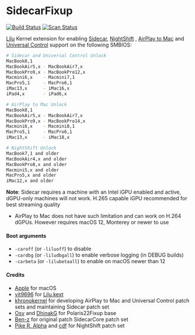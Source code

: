 SidecarFixup
==============

[![Build Status](https://github.com/acidanthera/SidecarFixup/workflows/CI/badge.svg?branch=master)](https://github.com/acidanthera/SidecarFixup/actions) [![Scan Status](https://scan.coverity.com/projects/23155/badge.svg?flat=1)](https://scan.coverity.com/projects/23155)

[Lilu](https://github.com/acidanthera/Lilu) Kernel extension for enabling [Sidecar](https://support.apple.com/en-ca/HT210380), [NightShift](https://support.apple.com/guide/mac-help/use-night-shift-mchl97bc676d/mac) , [AirPlay to Mac](https://www.apple.com/macos/monterey-preview/) and [Universal Control](https://www.apple.com/macos/monterey-preview/) support on the following SMBIOS:

```sh
# Sidecar and Universal Control Unlock
MacBook8,1
MacBookAir5,x - MacBookAir7,x
MacBookPro9,x - MacBookPro12,x
Macmini6,x    - Macmini7,1
MacPro5,1     - MacPro6,1
iMac13,x      - iMac16,x
iPad4,x       - iPad6,x

# AirPlay to Mac Unlock
MacBook8,1
MacBookAir5,x - MacBookAir7,x
MacBookPro9,x - MacBookPro14,x
Macmini6,x    - Macmini8,1
MacPro5,1     - MacPro6,1
iMac13,x      - iMac18,x

# NightShift Unlock
MacBook7,1 and older
MacBookAir4,x and older
MacBookPro8,x and older
Macmini5,x and older
MacPro5,x and older
iMac12,x and older
```

**Note**: Sidecar requires a machine with an Intel iGPU enabled and active, dGPU-only machines will not work. H.265 capable iGPU recommended for best streaming quality

* AirPlay to Mac does not have such limitation and can work on H.264 dGPUs. However requires macOS 12, Monterey or newer to use

#### Boot arguments

- `-caroff` (or `-liluoff`) to disable
- `-cardbg` (or `-liludbgall`) to enable verbose logging (in DEBUG builds)
- `-carbeta` (or `-lilubetaall`) to enable on macOS newer than 12

#### Credits

- [Apple](https://www.apple.com) for macOS  
- [vit9696](https://github.com/vit9696) for [Lilu.kext](https://github.com/vit9696/Lilu)
- [khronokernel](https://github.com/khronokernel) for developing AirPlay to Mac and Universal Control patch sets and maintaining Sidecar patch set
- [Osy](https://github.com/Osy/Polaris22Fixup/) and [DhinakG](https://github.com/dhinakg/Polaris22Fixup/) for Polaris22Fixup base
- [Ben-z](https://github.com/ben-z/free-sidecar) for original patch SidecarCore patch set
- [Pike R. Alpha](https://pikeralpha.wordpress.com/2017/01/30/4398/) and [cdf](https://github.com/cdf/NightShiftEnabler) for NightShift patch set
